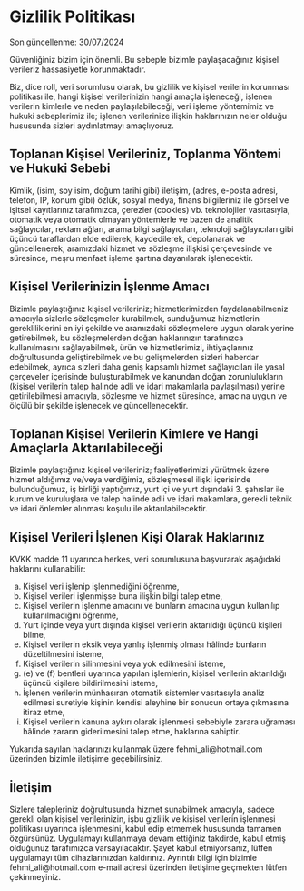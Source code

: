 <h1>Gizlilik Politikası</h1>
<p>Son güncellenme: 30/07/2024</p>
<p>
Güvenliğiniz bizim için önemli. Bu sebeple bizimle paylaşacağınız kişisel verileriz hassasiyetle korunmaktadır.
</p>
<p>
Biz, dice roll, veri sorumlusu olarak, bu gizlilik ve kişisel verilerin korunması politikası ile,
hangi kişisel verilerinizin hangi amaçla işleneceği, işlenen verilerin kimlerle ve neden paylaşılabileceği,
veri işleme yöntemimiz ve hukuki sebeplerimiz ile; işlenen verilerinize ilişkin haklarınızın neler
olduğu hususunda sizleri aydınlatmayı amaçlıyoruz.
</p>
<h2>Toplanan Kişisel Verileriniz, Toplanma Yöntemi ve Hukuki Sebebi</h2>
<p>
Kimlik, (isim, soy isim, doğum tarihi gibi) iletişim, (adres, e-posta adresi, telefon, IP, konum gibi)
özlük, sosyal medya, finans bilgileriniz ile görsel ve işitsel kayıtlarınız tarafımızca,
çerezler (cookies) vb. teknolojiler vasıtasıyla, otomatik veya otomatik olmayan yöntemlerle
ve bazen de analitik sağlayıcılar, reklam ağları, arama bilgi sağlayıcıları,
teknoloji sağlayıcıları gibi üçüncü taraflardan elde edilerek, kaydedilerek,
depolanarak ve güncellenerek, aramızdaki hizmet ve sözleşme ilişkisi çerçevesinde
ve süresince, meşru menfaat işleme şartına dayanılarak işlenecektir.
</p>
<h2>Kişisel Verilerinizin İşlenme Amacı</h2>
<p>
Bizimle paylaştığınız kişisel verileriniz; hizmetlerimizden faydalanabilmeniz
amacıyla sizlerle sözleşmeler kurabilmek, sunduğumuz hizmetlerin gerekliliklerini
en iyi şekilde ve aramızdaki sözleşmelere uygun olarak yerine getirebilmek,
bu sözleşmelerden doğan haklarınızın tarafınızca kullanılmasını sağlayabilmek,
ürün ve hizmetlerimizi, ihtiyaçlarınız doğrultusunda geliştirebilmek ve bu
gelişmelerden sizleri haberdar edebilmek, ayrıca sizleri daha geniş kapsamlı hizmet
sağlayıcıları ile yasal çerçeveler içerisinde buluşturabilmek ve kanundan doğan
zorunlulukların (kişisel verilerin talep halinde adli ve idari makamlarla paylaşılması)
yerine getirilebilmesi amacıyla, sözleşme ve hizmet süresince, amacına uygun ve ölçülü bir
şekilde işlenecek ve güncellenecektir.
</p>
<h2>Toplanan Kişisel Verilerin Kimlere ve Hangi Amaçlarla Aktarılabileceği</h2>
<p>
Bizimle paylaştığınız kişisel verileriniz; faaliyetlerimizi yürütmek üzere hizmet
aldığımız ve/veya verdiğimiz, sözleşmesel ilişki içerisinde bulunduğumuz,
iş birliği yaptığımız, yurt içi ve yurt dışındaki 3. şahıslar ile kurum ve
kuruluşlara ve talep halinde adli ve idari makamlara, gerekli teknik ve idari
önlemler alınması koşulu ile aktarılabilecektir.
</p>
<h2>Kişisel Verileri İşlenen Kişi Olarak Haklarınız</h2>
<p>KVKK madde 11 uyarınca herkes, veri sorumlusuna başvurarak aşağıdaki haklarını kullanabilir:</p>
<ol type="a">
<li>Kişisel veri işlenip işlenmediğini öğrenme,</li>
<li>Kişisel verileri işlenmişse buna ilişkin bilgi talep etme,</li>
<li>Kişisel verilerin işlenme amacını ve bunların amacına uygun kullanılıp kullanılmadığını öğrenme,</li>
<li>Yurt içinde veya yurt dışında kişisel verilerin aktarıldığı üçüncü kişileri bilme,</li>
<li>Kişisel verilerin eksik veya yanlış işlenmiş olması hâlinde bunların düzeltilmesini isteme,</li>
<li>Kişisel verilerin silinmesini veya yok edilmesini isteme,</li>
<li>(e) ve (f) bentleri uyarınca yapılan işlemlerin, kişisel verilerin aktarıldığı üçüncü kişilere bildirilmesini isteme,</li>
<li>İşlenen verilerin münhasıran otomatik sistemler vasıtasıyla analiz edilmesi suretiyle kişinin kendisi aleyhine bir sonucun ortaya çıkmasına itiraz etme,</li>
<li>Kişisel verilerin kanuna aykırı olarak işlenmesi sebebiyle zarara uğraması hâlinde zararın giderilmesini talep etme, haklarına sahiptir.</li>
</ol>
<p>Yukarıda sayılan haklarınızı kullanmak üzere fehmi_ali@hotmail.com üzerinden bizimle iletişime geçebilirsiniz.</p>
<h2>İletişim</h2>
<p>
Sizlere talepleriniz doğrultusunda hizmet sunabilmek amacıyla, sadece gerekli olan kişisel verilerinizin,
işbu gizlilik ve kişisel verilerin işlenmesi politikası uyarınca işlenmesini, kabul edip etmemek hususunda tamamen özgürsünüz. Uygulamayı kullanmaya devam ettiğiniz takdirde, kabul etmiş olduğunuz tarafımızca varsayılacaktır. Şayet kabul etmiyorsanız, lütfen uygulamayı tüm cihazlarınızdan kaldırınız. Ayrıntılı bilgi için bizimle fehmi_ali@hotmail.com e-mail adresi üzerinden iletişime geçmekten lütfen çekinmeyiniz.
</p>
